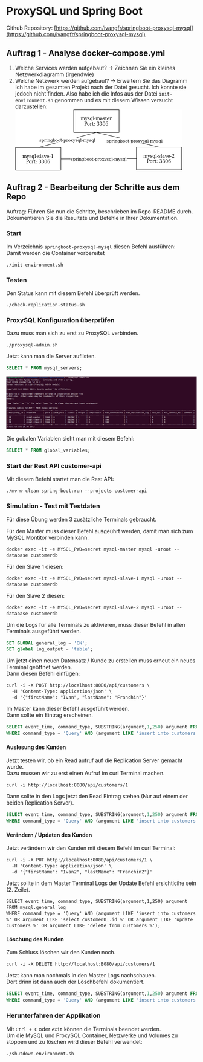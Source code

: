 # ProxySQL und Spring Boot
Github Repository: [https://github.com/ivangfr/springboot-proxysql-mysql](https://github.com/ivangfr/springboot-proxysql-mysql)  

## Auftrag 1 - Analyse docker-compose.yml  
1. Welche Services werden aufgebaut? -> Zeichnen Sie ein kleines Netzwerkdiagramm (irgendwie)  
2. Welche Netzwerk werden aufgebaut? -> Erweitern Sie das Diagramm  
Ich habe im gesamten Projekt nach der Datei gesucht. Ich konnte sie jedoch nicht finden. Also habe ich die Infos aus der Datei `init-environment.sh` genommen und es mit diesem Wissen versucht darzustellen:  
![Netzwerkplan](netzwerkplan2.png)  

## Auftrag 2 - Bearbeitung der Schritte aus dem Repo  
Auftrag: Führen Sie nun die Schritte, beschrieben im Repo-README durch.  
Dokumentieren Sie die Resultate und Befehle in Ihrer Dokumentation.  

### Start
Im Verzeichnis `springboot-proxysql-mysql` diesen Befehl ausführen:  
Damit werden die Container vorbereitet
```
./init-environment.sh
```

### Testen
Den Status kann mit diesem Befehl überprüft werden.  
```
./check-replication-status.sh
```

### ProxySQL Konfiguration überprüfen
Dazu muss man sich zu erst zu ProxySQL verbinden.  
```
./proxysql-admin.sh
```

Jetzt kann man die Server auflisten.  
```sql
SELECT * FROM mysql_servers;
```
![Select befehl](select.png)  

Die gobalen Variablen sieht man mit diesem Befehl:  
```sql
SELECT * FROM global_variables;
```

### Start der Rest API customer-api
Mit diesem Befehl startet man die Rest API:  
```
./mvnw clean spring-boot:run --projects customer-api
```

### Simulation - Test mit Testdaten  
Für diese Übung werden 3 zusätzliche Terminals gebraucht.  

Für den Master muss dieser Befehl ausgeührt werden, damit man sich zum MySQL Montitor verbinden kann.
```
docker exec -it -e MYSQL_PWD=secret mysql-master mysql -uroot --database customerdb
```

Für den Slave 1 diesen:  
```
docker exec -it -e MYSQL_PWD=secret mysql-slave-1 mysql -uroot --database customerdb
```

Für den Slave 2 diesen:  
```
docker exec -it -e MYSQL_PWD=secret mysql-slave-2 mysql -uroot --database customerdb
```

Um die Logs für alle Terminals zu aktivieren, muss dieser Befehl in allen Terminals ausgeführt werden.  
```sql
SET GLOBAL general_log = 'ON';
SET global log_output = 'table';
```

Um jetzt einen neuen Datensatz / Kunde zu erstellen muss erneut ein neues Terminal geöffnet werden.  
Dann diesen Befehl einfügen:  
```
curl -i -X POST http://localhost:8080/api/customers \
  -H 'Content-Type: application/json' \
  -d '{"firstName": "Ivan", "lastName": "Franchin"}'
```

Im Master kann dieser Befehl ausgeführt werden.  
Dann sollte ein Eintrag erscheinen.  
```sql
SELECT event_time, command_type, SUBSTRING(argument,1,250) argument FROM mysql.general_log
WHERE command_type = 'Query' AND (argument LIKE 'insert into customers %' OR argument LIKE 'select customer0_.id %' OR argument LIKE 'update customers %' OR argument LIKE 'delete from customers %');
```

#### Auslesung des Kunden  
Jetzt testen wir, ob ein Read aufruf auf die Replication Server gemacht wurde.  
Dazu mussen wir zu erst einen Aufruf im curl Terminal machen.  
```
curl -i http://localhost:8080/api/customers/1
```

Dann sollte in den Logs jetzt den Read Eintrag stehen (Nur auf einem der beiden Replication Server).  
```sql
SELECT event_time, command_type, SUBSTRING(argument,1,250) argument FROM mysql.general_log
WHERE command_type = 'Query' AND (argument LIKE 'insert into customers %' OR argument LIKE 'select customer0_.id %' OR argument LIKE 'update customers %' OR argument LIKE 'delete from customers %');
```

#### Verändern / Updaten des Kunden  
Jetzt verändern wir den Kunden mit diesem Befehl im curl Terminal:  
```
curl -i -X PUT http://localhost:8080/api/customers/1 \
  -H 'Content-Type: application/json' \
  -d '{"firstName": "Ivan2", "lastName": "Franchin2"}'
```

Jetzt sollte in dem Master Terminal Logs der Update Befehl ersichtlcihe sein (2. Zeile).  
```
SELECT event_time, command_type, SUBSTRING(argument,1,250) argument FROM mysql.general_log
WHERE command_type = 'Query' AND (argument LIKE 'insert into customers %' OR argument LIKE 'select customer0_.id %' OR argument LIKE 'update customers %' OR argument LIKE 'delete from customers %');
```

#### Löschung des Kunden  
Zum Schluss löschen wir den Kunden noch.  
```
curl -i -X DELETE http://localhost:8080/api/customers/1
```

Jetzt kann man nochmals in den Master Logs nachschauen.  
Dort drinn ist dann auch der Löschbefehl dokumentiert.  
```sql
SELECT event_time, command_type, SUBSTRING(argument,1,250) argument FROM mysql.general_log
WHERE command_type = 'Query' AND (argument LIKE 'insert into customers %' OR argument LIKE 'select customer0_.id %' OR argument LIKE 'update customers %' OR argument LIKE 'delete from customers %');
```

### Herunterfahren der Applikation
Mit `Ctrl + C` oder `exit` können die Terminals beendet werden.  
Um die MySQL und ProxySQL Container, Netzwerke und Volumes zu stoppen und zu löschen wird dieser Befehl verwendet:  
```
./shutdown-environment.sh
```